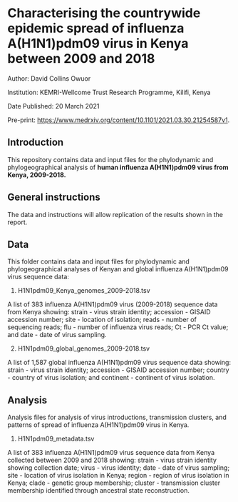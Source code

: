 # Characterising the countrywide epidemic spread of influenza A(H1N1)pdm09 virus in Kenya between 2009 and 2018

Author:	David Collins Owuor

Institution:	KEMRI-Wellcome Trust Research Programme, Kilifi, Kenya

Date Published: 20 March 2021

Pre-print: https://www.medrxiv.org/content/10.1101/2021.03.30.21254587v1.

## Introduction

This repository contains data and input files for the phylodynamic and phylogeographical
analysis of **human influenza A(H1N1)pdm09 virus from Kenya, 2009-2018.**

## General instructions

The data and instructions will allow replication of the results shown in the report.

## Data

This folder contains data and input files for phylodynamic and phylogeographical analyses
of Kenyan and global influenza A(H1N1)pdm09 virus sequence data:

1. H1N1pdm09_Kenya_genomes_2009-2018.tsv

A list of 383 influenza A(H1N1)pdm09 virus (2009-2018) sequence data from Kenya showing:
strain - virus strain identity; accession - GISAID accession number; site - location of
isolation; reads - number of sequencing reads; flu - number of influenza virus reads;
Ct - PCR Ct value; and date - date of virus sampling.

2. H1N1pdm09_global_genomes_2009-2018.tsv

A list of 1,587 global influenza A(H1N1)pdm09 virus sequence data showing: strain -
virus strain identity; accession - GISAID accession number; country - country of virus
isolation; and continent - continent of virus isolation.

## Analysis

Analysis files for analysis of virus introductions, transmission clusters, and patterns of
spread of influenza A(H1N1)pdm09 virus in Kenya.

1. H1N1pdm09_metadata.tsv

A list of 383 influenza A(H1N1)pdm09 virus sequence data from Kenya collected between 2009
and 2018 showing: strain - virus strain identity showing collection date; virus - virus
identity; date - date of virus sampling; site - location of virus isolation in Kenya; region -
region of virus isolation in Kenya; clade - genetic group membership; cluster - transmission
cluster  membership identified through ancestral state reconstruction.
